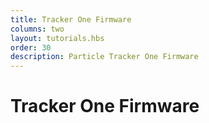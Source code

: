 ```yaml
---
title: Tracker One Firmware
columns: two
layout: tutorials.hbs
order: 30
description: Particle Tracker One Firmware
---
```


# Tracker One Firmware

